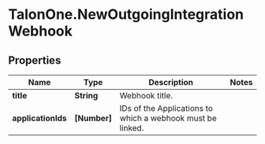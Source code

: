 # TalonOne.NewOutgoingIntegrationWebhook

## Properties

Name | Type | Description | Notes
------------ | ------------- | ------------- | -------------
**title** | **String** | Webhook title. | 
**applicationIds** | **[Number]** | IDs of the Applications to which a webhook must be linked. | 


